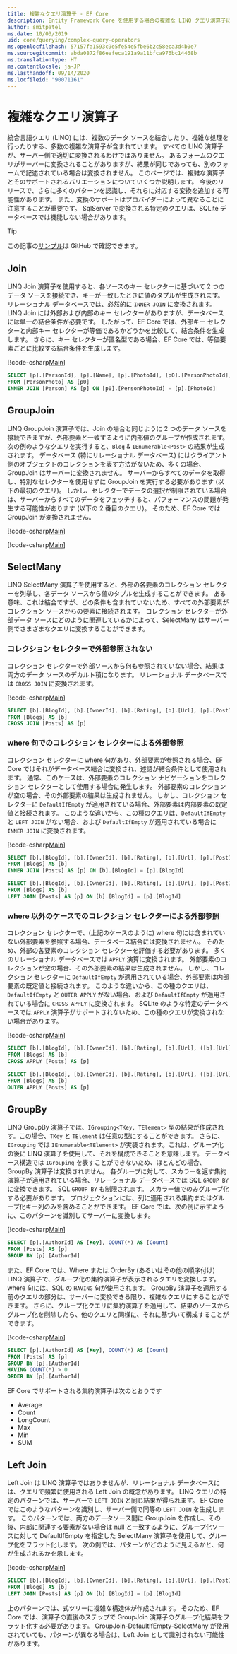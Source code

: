 ```yaml
---
title: 複雑なクエリ演算子 - EF Core
description: Entity Framework Core を使用する場合の複雑な LINQ クエリ演算子に関する詳細情報
author: smitpatel
ms.date: 10/03/2019
uid: core/querying/complex-query-operators
ms.openlocfilehash: 57157fa1593c9e5fe54e5fbe6b2c58eca3d4b0e7
ms.sourcegitcommit: abda0872f86eefeca191a9a11bfca976bc14468b
ms.translationtype: HT
ms.contentlocale: ja-JP
ms.lasthandoff: 09/14/2020
ms.locfileid: "90071161"
---
```

# <a name="complex-query-operators"></a>複雑なクエリ演算子

統合言語クエリ (LINQ) には、複数のデータ ソースを結合したり、複雑な処理を行ったりする、多数の複雑な演算子が含まれています。 すべての LINQ 演算子が、サーバー側で適切に変換されるわけではありません。 あるフォームのクエリがサーバーに変換されることがありますが、結果が同じであっても、別のフォームで記述されている場合は変換されません。 このページでは、複雑な演算子とそのサポートされるバリエーションについていくつか説明します。 今後のリリースで、さらに多くのパターンを認識し、それらに対応する変換を追加する可能性があります。 また、変換のサポートはプロバイダーによって異なることに注意することが重要です。 SqlServer で変換される特定のクエリは、SQLite データベースでは機能しない場合があります。

> [!TIP]
> この記事の[サンプル](https://github.com/dotnet/EntityFramework.Docs/tree/master/samples/core/Querying)は GitHub で確認できます。

## <a name="join"></a>Join

LINQ Join 演算子を使用すると、各ソースのキー セレクターに基づいて 2 つのデータ ソースを接続でき、キーが一致したときに値のタプルが生成されます。 リレーショナル データベースでは、必然的に `INNER JOIN` に変換されます。 LINQ Join には外部および内部のキー セレクターがありますが、データベースには単一の結合条件が必要です。 したがって、EF Core では、外部キー セレクターと内部キー セレクターが等価であるかどうかを比較して、結合条件を生成します。 さらに、キー セレクターが匿名型である場合、EF Core では、等価要素ごとに比較する結合条件を生成します。

[!code-csharp[Main](../../../samples/core/Querying/ComplexQuery/Sample.cs#Join)]

```SQL
SELECT [p].[PersonId], [p].[Name], [p].[PhotoId], [p0].[PersonPhotoId], [p0].[Caption], [p0].[Photo]
FROM [PersonPhoto] AS [p0]
INNER JOIN [Person] AS [p] ON [p0].[PersonPhotoId] = [p].[PhotoId]
```

## <a name="groupjoin"></a>GroupJoin

LINQ GroupJoin 演算子では、Join の場合と同じように 2 つのデータ ソースを接続できますが、外部要素と一致するように内部値のグループが作成されます。 次の例のようなクエリを実行すると、`Blog` & `IEnumerable<Post>` の結果が生成されます。 データベース (特にリレーショナル データベース) にはクライアント側のオブジェクトのコレクションを表す方法がないため、多くの場合、GroupJoin はサーバーに変換されません。 サーバーからすべてのデータを取得し、特別なセレクターを使用せずに GroupJoin を実行する必要があります (以下の最初のクエリ)。 しかし、セレクターでデータの選択が制限されている場合は、サーバーからすべてのデータをフェッチすると、パフォーマンスの問題が発生する可能性があります (以下の 2 番目のクエリ)。 そのため、EF Core では GroupJoin が変換されません。

[!code-csharp[Main](../../../samples/core/Querying/ComplexQuery/Sample.cs#GroupJoin)]

[!code-csharp[Main](../../../samples/core/Querying/ComplexQuery/Sample.cs#GroupJoinComposed)]

## <a name="selectmany"></a>SelectMany

LINQ SelectMany 演算子を使用すると、外部の各要素のコレクション セレクターを列挙し、各データ ソースから値のタプルを生成することができます。 ある意味、これは結合ですが、どの条件も含まれていないため、すべての外部要素がコレクション ソースからの要素に接続されます。 コレクション セレクターが外部データ ソースにどのように関連しているかによって、SelectMany はサーバー側でさまざまなクエリに変換することができます。

### <a name="collection-selector-doesnt-reference-outer"></a>コレクション セレクターで外部参照されない

コレクション セレクターで外部ソースから何も参照されていない場合、結果は両方のデータ ソースのデカルト積になります。 リレーショナル データベースでは `CROSS JOIN` に変換されます。

[!code-csharp[Main](../../../samples/core/Querying/ComplexQuery/Sample.cs#SelectManyConvertedToCrossJoin)]

```SQL
SELECT [b].[BlogId], [b].[OwnerId], [b].[Rating], [b].[Url], [p].[PostId], [p].[AuthorId], [p].[BlogId], [p].[Content], [p].[Rating], [p].[Title]
FROM [Blogs] AS [b]
CROSS JOIN [Posts] AS [p]
```

### <a name="collection-selector-references-outer-in-a-where-clause"></a>where 句でのコレクション セレクターによる外部参照

コレクション セレクターに where 句があり、外部要素が参照される場合、EF Core ではそれがデータベース結合に変換され、述語が結合条件として使用されます。 通常、このケースは、外部要素のコレクション ナビゲーションをコレクション セレクターとして使用する場合に発生します。 外部要素のコレクションが空の場合、その外部要素の結果は生成されません。 しかし、コレクション セレクターに `DefaultIfEmpty` が適用されている場合、外部要素は内部要素の既定値と接続されます。 このような違いから、この種のクエリは、`DefaultIfEmpty` と `LEFT JOIN` がない場合、および `DefaultIfEmpty` が適用されている場合に `INNER JOIN` に変換されます。

[!code-csharp[Main](../../../samples/core/Querying/ComplexQuery/Sample.cs#SelectManyConvertedToJoin)]

```SQL
SELECT [b].[BlogId], [b].[OwnerId], [b].[Rating], [b].[Url], [p].[PostId], [p].[AuthorId], [p].[BlogId], [p].[Content], [p].[Rating], [p].[Title]
FROM [Blogs] AS [b]
INNER JOIN [Posts] AS [p] ON [b].[BlogId] = [p].[BlogId]

SELECT [b].[BlogId], [b].[OwnerId], [b].[Rating], [b].[Url], [p].[PostId], [p].[AuthorId], [p].[BlogId], [p].[Content], [p].[Rating], [p].[Title]
FROM [Blogs] AS [b]
LEFT JOIN [Posts] AS [p] ON [b].[BlogId] = [p].[BlogId]
```

### <a name="collection-selector-references-outer-in-a-non-where-case"></a>where 以外のケースでのコレクション セレクターによる外部参照

コレクション セレクターで、(上記のケースのように) where 句には含まれていない外部要素を参照する場合、データベース結合には変換されません。 そのため、外部の各要素のコレクション セレクターを評価する必要があります。 多くのリレーショナル データベースでは `APPLY` 演算に変換されます。 外部要素のコレクションが空の場合、その外部要素の結果は生成されません。 しかし、コレクション セレクターに `DefaultIfEmpty` が適用されている場合、外部要素は内部要素の既定値と接続されます。 このような違いから、この種のクエリは、`DefaultIfEmpty` と `OUTER APPLY` がない場合、および `DefaultIfEmpty` が適用されている場合に `CROSS APPLY` に変換されます。 SQLite のような特定のデータベースでは `APPLY` 演算子がサポートされないため、この種のクエリが変換されない場合があります。

[!code-csharp[Main](../../../samples/core/Querying/ComplexQuery/Sample.cs#SelectManyConvertedToApply)]

```SQL
SELECT [b].[BlogId], [b].[OwnerId], [b].[Rating], [b].[Url], ([b].[Url] + N'=>') + [p].[Title] AS [p]
FROM [Blogs] AS [b]
CROSS APPLY [Posts] AS [p]

SELECT [b].[BlogId], [b].[OwnerId], [b].[Rating], [b].[Url], ([b].[Url] + N'=>') + [p].[Title] AS [p]
FROM [Blogs] AS [b]
OUTER APPLY [Posts] AS [p]
```

## <a name="groupby"></a>GroupBy

LINQ GroupBy 演算子では、`IGrouping<TKey, TElement>` 型の結果が作成されす。この場合、`TKey` と `TElement` は任意の型にすることができます。 さらに、`IGrouping` では `IEnumerable<TElement>` が実装されます。これは、グループ化の後に LINQ 演算子を使用して、それを構成できることを意味します。 データベース構造では `IGrouping` を表すことができないため、ほとんどの場合、GroupBy 演算子は変換されません。 各グループに対して、スカラーを返す集約演算子が適用されている場合、リレーショナル データベースでは SQL `GROUP BY` に変換できます。 SQL `GROUP BY` も制限されます。 スカラー値でのみグループ化する必要があります。 プロジェクションには、列に適用される集約またはグループ化キー列のみを含めることができます。 EF Core では、次の例に示すように、このパターンを識別してサーバーに変換します。

[!code-csharp[Main](../../../samples/core/Querying/ComplexQuery/Sample.cs#GroupBy)]

```SQL
SELECT [p].[AuthorId] AS [Key], COUNT(*) AS [Count]
FROM [Posts] AS [p]
GROUP BY [p].[AuthorId]
```

また、EF Core では、Where または OrderBy (あるいはその他の順序付け) LINQ 演算子で、グループ化の集約演算子が表示されるクエリを変換します。 where 句には、SQL の `HAVING` 句が使用されます。 GroupBy 演算子を適用する前のクエリの部分は、サーバーに変換できる限り、複雑なクエリにすることができます。 さらに、グループ化クエリに集約演算子を適用して、結果のソースからグループ化を削除したら、他のクエリと同様に、それに基づいて構成することができます。

[!code-csharp[Main](../../../samples/core/Querying/ComplexQuery/Sample.cs#GroupByFilter)]

```SQL
SELECT [p].[AuthorId] AS [Key], COUNT(*) AS [Count]
FROM [Posts] AS [p]
GROUP BY [p].[AuthorId]
HAVING COUNT(*) > 0
ORDER BY [p].[AuthorId]
```

EF Core でサポートされる集約演算子は次のとおりです

- Average
- Count
- LongCount
- Max
- Min
- SUM

## <a name="left-join"></a>Left Join

Left Join は LINQ 演算子ではありませんが、リレーショナル データベースには、クエリで頻繁に使用される Left Join の概念があります。 LINQ クエリの特定のパターンでは、サーバーで `LEFT JOIN` と同じ結果が得られます。 EF Core ではこのようなパターンを識別し、サーバー側で同等の `LEFT JOIN` を生成します。 このパターンでは、両方のデータソース間に GroupJoin を作成し、その後、内部に関連する要素がない場合は null と一致するように、グループ化ソースに対して DefaultIfEmpty を指定した SelectMany 演算子を使用して、グループ化をフラット化します。 次の例では、パターンがどのように見えるかと、何が生成されるかを示します。

[!code-csharp[Main](../../../samples/core/Querying/ComplexQuery/Sample.cs#LeftJoin)]

```SQL
SELECT [b].[BlogId], [b].[OwnerId], [b].[Rating], [b].[Url], [p].[PostId], [p].[AuthorId], [p].[BlogId], [p].[Content], [p].[Rating], [p].[Title]
FROM [Blogs] AS [b]
LEFT JOIN [Posts] AS [p] ON [b].[BlogId] = [p].[BlogId]
```

上のパターンでは、式ツリーに複雑な構造体が作成されます。 そのため、EF Core では、演算子の直後のステップで GroupJoin 演算子のグループ化結果をフラット化する必要があります。 GroupJoin-DefaultIfEmpty-SelectMany が使用されていても、パターンが異なる場合は、Left Join として識別されない可能性があります。
